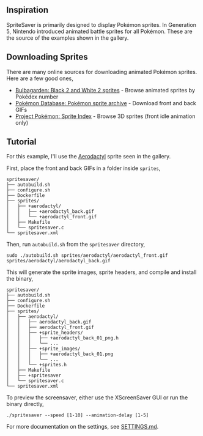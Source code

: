 ## Inspiration

SpriteSaver is primarily designed to display Pokémon sprites. In Generation 5, Nintendo introduced animated battle sprites for all Pokémon. These are the source of the examples shown in the gallery.

## Downloading Sprites

There are many online sources for downloading animated Pokémon sprites. Here are a few good ones,

- [Bulbagarden: Black 2 and White 2 sprites](https://archives.bulbagarden.net/wiki/Category:Black_2_and_White_2_sprites) - Browse animated sprites by Pokédex number
- [Pokémon Database: Pokémon sprite archive](https://pokemondb.net/sprites) - Download front and back GIFs
- [Project Pokémon: Sprite Index](https://projectpokemon.org/home/docs/spriteindex_148/) - Browse 3D sprites (front idle animation only)

## Tutorial

For this example, I'll use the [Aerodactyl](https://pokemondb.net/sprites/aerodactyl) sprite seen in the gallery.

First, place the front and back GIFs in a folder inside `sprites`,
```
spritesaver/
├── autobuild.sh
├── configure.sh
├── Dockerfile
├── sprites/
│   ├── +aerodactyl/
│   │   ├── +aerodactyl_back.gif
│   │   └── +aerodactyl_front.gif
│   ├── Makefile
│   └── spritesaver.c
└── spritesaver.xml
```

Then, run `autobuild.sh` from the `spritesaver` directory,
```
sudo ./autobuild.sh sprites/aerodactyl/aerodactyl_front.gif sprites/aerodactyl/aerodactyl_back.gif
```

This will generate the sprite images, sprite headers, and compile and install the binary,
```
spritesaver/
├── autobuild.sh
├── configure.sh
├── Dockerfile
├── sprites/
│   ├── aerodactyl/
│   │   ├── aerodactyl_back.gif
│   │   ├── aerodactyl_front.gif
│   │   ├── +sprite_headers/
│   │   │   ├── +aerodactyl_back_01_png.h
│   │   │   └── ...
│   │   ├── +sprite_images/
│   │   │   ├── +aerodactyl_back_01.png
│   │   │   └── ...
│   │   └── +sprites.h
│   ├── Makefile
│   ├── +spritesaver
│   └── spritesaver.c
└── spritesaver.xml
```

To preview the screensaver, either use the XScreenSaver GUI or run the binary directly,
```
./spritesaver --speed [1-10] --animation-delay [1-5]
```

For more documentation on the settings, see [SETTINGS.md](SETTINGS.md).
